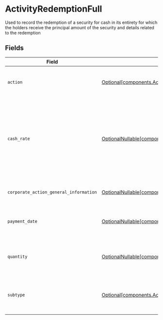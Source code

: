 # ActivityRedemptionFull

Used to record the redemption of a security for cash in its entirety for which the holders receive the principal amount of the security and details related to the redemption


## Fields

| Field                                                                                                                                                                      | Type                                                                                                                                                                       | Required                                                                                                                                                                   | Description                                                                                                                                                                | Example                                                                                                                                                                    |
| -------------------------------------------------------------------------------------------------------------------------------------------------------------------------- | -------------------------------------------------------------------------------------------------------------------------------------------------------------------------- | -------------------------------------------------------------------------------------------------------------------------------------------------------------------------- | -------------------------------------------------------------------------------------------------------------------------------------------------------------------------- | -------------------------------------------------------------------------------------------------------------------------------------------------------------------------- |
| `action`                                                                                                                                                                   | [Optional[components.ActivityRedemptionFullAction]](../../models/components/activityredemptionfullaction.md)                                                               | :heavy_minus_sign:                                                                                                                                                         | Denotes whether the shares are incoming or outgoing                                                                                                                        | INCOMING                                                                                                                                                                   |
| `cash_rate`                                                                                                                                                                | [OptionalNullable[components.ActivityRedemptionFullCashRate]](../../models/components/activityredemptionfullcashrate.md)                                                   | :heavy_minus_sign:                                                                                                                                                         | The rate (raw value, not a percentage, example: 50% will be .5 in this field) at which cash will be disbursed to the shareholder                                           | {<br/>"value": "0.25"<br/>}                                                                                                                                                |
| `corporate_action_general_information`                                                                                                                                     | [OptionalNullable[components.ActivityRedemptionFullCorporateActionGeneralInformation]](../../models/components/activityredemptionfullcorporateactiongeneralinformation.md) | :heavy_minus_sign:                                                                                                                                                         | Common fields for corporate actions                                                                                                                                        |                                                                                                                                                                            |
| `payment_date`                                                                                                                                                             | [OptionalNullable[components.ActivityRedemptionFullPaymentDate]](../../models/components/activityredemptionfullpaymentdate.md)                                             | :heavy_minus_sign:                                                                                                                                                         | The anticipated payment date at the depository                                                                                                                             | {<br/>"day": 14,<br/>"month": 5,<br/>"year": 2024<br/>}                                                                                                                    |
| `quantity`                                                                                                                                                                 | [OptionalNullable[components.ActivityRedemptionFullQuantity]](../../models/components/activityredemptionfullquantity.md)                                                   | :heavy_minus_sign:                                                                                                                                                         | The position on which the corporate action was paid                                                                                                                        | {<br/>"value": "0.25"<br/>}                                                                                                                                                |
| `subtype`                                                                                                                                                                  | [Optional[components.ActivityRedemptionFullSubtype]](../../models/components/activityredemptionfullsubtype.md)                                                             | :heavy_minus_sign:                                                                                                                                                         | The subtype for the corporate action event                                                                                                                                 | ADDITIONAL_DIVIDEND                                                                                                                                                        |